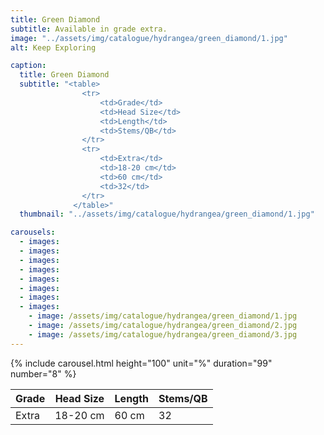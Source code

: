 ```yaml
---
title: Green Diamond
subtitle: Available in grade extra.
image: "../assets/img/catalogue/hydrangea/green_diamond/1.jpg"
alt: Keep Exploring

caption: 
  title: Green Diamond
  subtitle: "<table>
                <tr>
                    <td>Grade</td>
                    <td>Head Size</td>
                    <td>Length</td>
                    <td>Stems/QB</td>
                </tr>
                <tr>
                    <td>Extra</td>
                    <td>18-20 cm</td>
                    <td>60 cm</td>
                    <td>32</td>
                </tr>
              </table>"
  thumbnail: "../assets/img/catalogue/hydrangea/green_diamond/1.jpg"

carousels:
  - images:
  - images:
  - images:
  - images:
  - images:
  - images:
  - images:
  - images:
    - image: /assets/img/catalogue/hydrangea/green_diamond/1.jpg
    - image: /assets/img/catalogue/hydrangea/green_diamond/2.jpg
    - image: /assets/img/catalogue/hydrangea/green_diamond/3.jpg
---
```


{% include carousel.html height="100" unit="%" duration="99" number="8" %}

| Grade | Head Size | Length | Stems/QB |
|-------|-----------|--------|----------|
| Extra |  18-20 cm | 60 cm  |    32    |